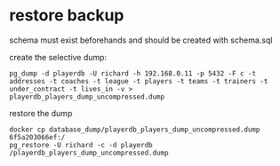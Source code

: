 # restore backup

schema must exist beforehands and should be created with schema.sql

create the selective dump:

```
pg_dump -d playerdb -U richard -h 192.168.0.11 -p 5432 -F c -t addresses -t coaches -t league -t players -t teams -t trainers -t under_contract -t lives_in -v > playerdb_players_dump_uncompressed.dump
```

restore the dump

```
docker cp database_dump/playerdb_players_dump_uncompressed.dump 6f5a203066ef:/
pg_restore -U richard -c -d playerdb /playerdb_players_dump_uncompressed.dump
```